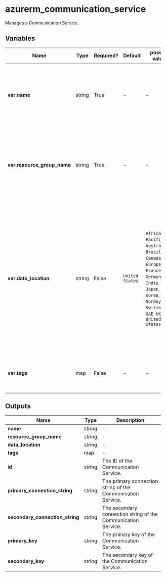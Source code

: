 # azurerm_communication_service

Manages a Communication Service.

## Variables

| Name | Type | Required? | Default  | possible values | Description |
| ---- | ---- | --------- | -------- | ----------- | ----------- |
| **var.name** | string | True | -  |  -  | The name of the Communication Service resource. Changing this forces a new Communication Service to be created. | 
| **var.resource_group_name** | string | True | -  |  -  | The name of the Resource Group where the Communication Service should exist. Changing this forces a new Communication Service to be created. | 
| **var.data_location** | string | False | `United States`  |  `Africa`, `Asia Pacific`, `Australia`, `Brazil`, `Canada`, `Europe`, `France`, `Germany`, `India`, `Japan`, `Korea`, `Norway`, `Switzerland`, `UAE`, `UK`, `United States`  | The location where the Communication service stores its data at rest. Possible values are `Africa`, `Asia Pacific`, `Australia`, `Brazil`, `Canada`, `Europe`, `France`, `Germany`, `India`, `Japan`, `Korea`, `Norway`, `Switzerland`, `UAE`, `UK` and `United States`. Defaults to `United States`. Changing this forces a new Communication Service to be created. | 
| **var.tags** | map | False | -  |  -  | A mapping of tags which should be assigned to the Communication Service. | 



## Outputs

| Name | Type | Description |
| ---- | ---- | --------- | 
| **name** | string  | - | 
| **resource_group_name** | string  | - | 
| **data_location** | string  | - | 
| **tags** | map  | - | 
| **id** | string  | The ID of the Communication Service. | 
| **primary_connection_string** | string  | The primary connection string of the Communication Service. | 
| **secondary_connection_string** | string  | The secondary connection string of the Communication Service. | 
| **primary_key** | string  | The primary key of the Communication Service. | 
| **secondary_key** | string  | The secondary key of the Communication Service. | 